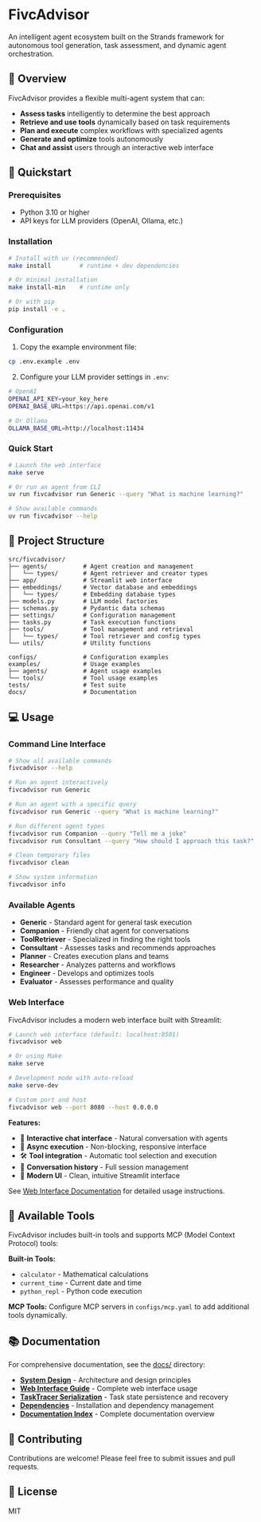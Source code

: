 # FivcAdvisor

An intelligent agent ecosystem built on the Strands framework for autonomous tool generation, task assessment, and dynamic agent orchestration.

## 🎯 Overview

FivcAdvisor provides a flexible multi-agent system that can:
- **Assess tasks** intelligently to determine the best approach
- **Retrieve and use tools** dynamically based on task requirements
- **Plan and execute** complex workflows with specialized agents
- **Generate and optimize** tools autonomously
- **Chat and assist** users through an interactive web interface

## 🚀 Quickstart

### Prerequisites
- Python 3.10 or higher
- API keys for LLM providers (OpenAI, Ollama, etc.)

### Installation

```bash
# Install with uv (recommended)
make install        # runtime + dev dependencies

# Or minimal installation
make install-min    # runtime only

# Or with pip
pip install -e .
```

### Configuration

1. Copy the example environment file:
```bash
cp .env.example .env
```

2. Configure your LLM provider settings in `.env`:
```bash
# OpenAI
OPENAI_API_KEY=your_key_here
OPENAI_BASE_URL=https://api.openai.com/v1

# Or Ollama
OLLAMA_BASE_URL=http://localhost:11434
```

### Quick Start

```bash
# Launch the web interface
make serve

# Or run an agent from CLI
uv run fivcadvisor run Generic --query "What is machine learning?"

# Show available commands
uv run fivcadvisor --help
```

## 📁 Project Structure

```
src/fivcadvisor/
├── agents/          # Agent creation and management
│   └── types/       # Agent retriever and creator types
├── app/             # Streamlit web interface
├── embeddings/      # Vector database and embeddings
│   └── types/       # Embedding database types
├── models.py        # LLM model factories
├── schemas.py       # Pydantic data schemas
├── settings/        # Configuration management
├── tasks.py         # Task execution functions
├── tools/           # Tool management and retrieval
│   └── types/       # Tool retriever and config types
└── utils/           # Utility functions

configs/             # Configuration examples
examples/            # Usage examples
├── agents/          # Agent usage examples
└── tools/           # Tool usage examples
tests/               # Test suite
docs/                # Documentation
```

## 💻 Usage

### Command Line Interface

```bash
# Show all available commands
fivcadvisor --help

# Run an agent interactively
fivcadvisor run Generic

# Run an agent with a specific query
fivcadvisor run Generic --query "What is machine learning?"

# Run different agent types
fivcadvisor run Companion --query "Tell me a joke"
fivcadvisor run Consultant --query "How should I approach this task?"

# Clean temporary files
fivcadvisor clean

# Show system information
fivcadvisor info
```

### Available Agents

- **Generic** - Standard agent for general task execution
- **Companion** - Friendly chat agent for conversations
- **ToolRetriever** - Specialized in finding the right tools
- **Consultant** - Assesses tasks and recommends approaches
- **Planner** - Creates execution plans and teams
- **Researcher** - Analyzes patterns and workflows
- **Engineer** - Develops and optimizes tools
- **Evaluator** - Assesses performance and quality

### Web Interface

FivcAdvisor includes a modern web interface built with Streamlit:

```bash
# Launch web interface (default: localhost:8501)
fivcadvisor web

# Or using Make
make serve

# Development mode with auto-reload
make serve-dev

# Custom port and host
fivcadvisor web --port 8080 --host 0.0.0.0
```

**Features:**
- 💬 **Interactive chat interface** - Natural conversation with agents
- 🔄 **Async execution** - Non-blocking, responsive interface
- 🛠️ **Tool integration** - Automatic tool selection and execution
- 📝 **Conversation history** - Full session management
- 🎨 **Modern UI** - Clean, intuitive Streamlit interface

See [Web Interface Documentation](docs/WEB_INTERFACE.md) for detailed usage instructions.

## 🧰 Available Tools

FivcAdvisor includes built-in tools and supports MCP (Model Context Protocol) tools:

**Built-in Tools:**
- `calculator` - Mathematical calculations
- `current_time` - Current date and time
- `python_repl` - Python code execution

**MCP Tools:**
Configure MCP servers in `configs/mcp.yaml` to add additional tools dynamically.

## 📚 Documentation

For comprehensive documentation, see the [docs/](docs/) directory:

- **[System Design](docs/DESIGN.md)** - Architecture and design principles
- **[Web Interface Guide](docs/WEB_INTERFACE.md)** - Complete web interface usage
- **[TaskTracer Serialization](docs/TRACER_SERIALIZATION.md)** - Task state persistence and recovery
- **[Dependencies](docs/DEPENDENCIES.md)** - Installation and dependency management
- **[Documentation Index](docs/README.md)** - Complete documentation overview

## 🤝 Contributing

Contributions are welcome! Please feel free to submit issues and pull requests.

## 📄 License

MIT
